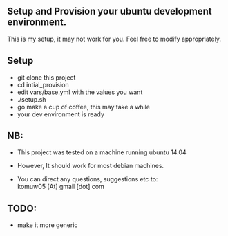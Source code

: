 ## Setup and Provision your ubuntu development environment.

This is my setup, it may not work for you. Feel free to modify appropriately.

## Setup       
      
* git clone this project
* cd intial_provision
* edit vars/base.yml with the values you want
* ./setup.sh
* go make a cup of coffee, this may take a while
* your dev environment is ready


## NB:      
* This project was tested on a machine running ubuntu 14.04
* However, It should work for most debian machines. 

* You can direct any questions, suggestions etc to:     
komuw05 [At] gmail [dot] com


## TODO:
* make it more generic